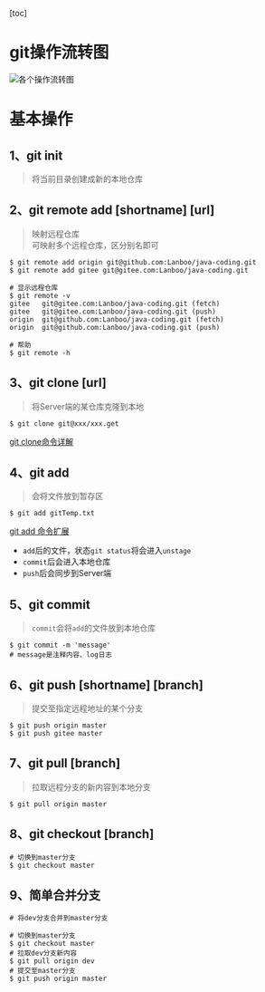 [toc]

# git操作流转图
![各个操作流转图](https://img-blog.csdn.net/20170423160307093)

# 基本操作
## 1、git init
> 将当前目录创建成新的本地仓库

## 2、git remote add [shortname] [url]
> 映射远程仓库<br>
> 可映射多个远程仓库，区分别名即可

``` git
$ git remote add origin git@github.com:Lanboo/java-coding.git
$ git remote add gitee git@gitee.com:Lanboo/java-coding.git

# 显示远程仓库
$ git remote -v
gitee   git@gitee.com:Lanboo/java-coding.git (fetch)
gitee   git@gitee.com:Lanboo/java-coding.git (push)
origin  git@github.com:Lanboo/java-coding.git (fetch)
origin  git@github.com:Lanboo/java-coding.git (push)

# 帮助
$ git remote -h
``` 
## 3、git clone [url]
> 将Server端的某仓库克隆到本地
``` git 
$ git clone git@xxx/xxx.get
```
[git clone命令详解](https://blog.csdn.net/zmzwll1314/article/details/53161958)

## 4、git add 
> 会将文件放到暂存区
``` git 
$ git add gitTemp.txt
```
[git add 命令扩展](https://www.cnblogs.com/skura23/p/5859243.html)

- `add`后的文件，状态`git status`将会进入`unstage`
- `commit`后会进入本地仓库
- `push`后会同步到Server端

## 5、git commit 
> `commit`会将`add`的文件放到本地仓库
``` git
$ git commit -m 'message'
# message是注释内容、log日志
```

## 6、git push [shortname] [branch]
> 提交至指定远程地址的某个分支

``` git
$ git push origin master
$ git push gitee master
```

## 7、git pull [branch]
> 拉取远程分支的新内容到本地分支
``` git
$ git pull origin master
```

## 8、git checkout [branch]
``` git
# 切换到master分支
$ git checkout master
```

## 9、简单合并分支
``` git 
# 将dev分支合并到master分支

# 切换到master分支
$ git checkout master
# 拉取dev分支新内容
$ git pull origin dev
# 提交至master分支
$ git push origin master
```
